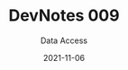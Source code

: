 ---
title: "DevNotes 009"
subtitle: "Data Access"
abstract: ""
date: 2021-11-06
draft: true
layout: devPost.hbs
---